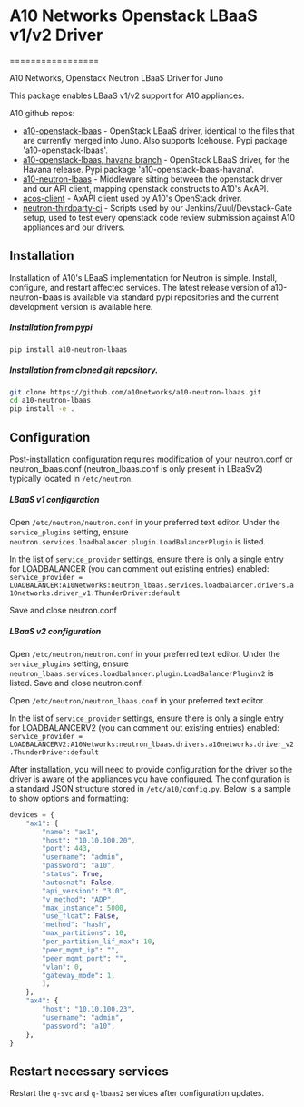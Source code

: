 # A10 Networks Openstack LBaaS v1/v2 Driver
=================

A10 Networks, Openstack Neutron LBaaS Driver for Juno

This package enables LBaaS v1/v2 support for A10 appliances.

A10 github repos:

- [a10-openstack-lbaas](https://github.com/a10networks/a10-openstack-lbaas) - OpenStack LBaaS driver, 
identical to the files that are currently merged into Juno.  Also supports Icehouse.  Pypi package 
'a10-openstack-lbaas'.
- [a10-openstack-lbaas, havana branch](https://github.com/a10networks/a10-openstack-lbaas/tree/havana) - OpenStack 
LBaaS driver, for the Havana release.  Pypi package 'a10-openstack-lbaas-havana'.
- [a10-neutron-lbaas](https://github.com/a10networks/a10-neutron-lbaas) - Middleware sitting between the 
openstack driver and our API client, mapping openstack constructs to A10's AxAPI.
- [acos-client](https://github.com/a10networks/acos-client) - AxAPI client used by A10's OpenStack driver.
- [neutron-thirdparty-ci](https://github.com/a10networks/neutron-thirdparty-ci) - Scripts used by 
our Jenkins/Zuul/Devstack-Gate setup, used to test every openstack code review submission against 
A10 appliances and our drivers.

## Installation

Installation of A10's LBaaS implementation for Neutron is simple.  Install, configure, and restart affected services.  The latest release version of a10-neutron-lbaas is available via standard pypi repositories and the current development version is available here.

##### Installation from pypi
```sh
pip install a10-neutron-lbaas
```

##### Installation from cloned git repository.
```sh
git clone https://github.com/a10networks/a10-neutron-lbaas.git
cd a10-neutron-lbaas
pip install -e .
```


## Configuration

Post-installation configuration requires modification of your neutron.conf or neutron_lbaas.conf (neutron_lbaas.conf is only present in LBaaSv2) typically located in `/etc/neutron`.

##### LBaaS v1 configuration
Open `/etc/neutron/neutron.conf` in your preferred text editor.
Under the `service_plugins` setting, ensure `neutron.services.loadbalancer.plugin.LoadBalancerPlugin` is listed.

In the list of `service_provider` settings, ensure there is only a single entry for LOADBALANCER (you can comment out existing entries) enabled:
`service_provider = LOADBALANCER:A10Networks:neutron_lbaas.services.loadbalancer.drivers.a10networks.driver_v1.ThunderDriver:default`

Save and close neutron.conf

##### LBaaS v2 configuration
Open `/etc/neutron/neutron.conf` in your preferred text editor.
Under the `service_plugins` setting, ensure `neutron_lbaas.services.loadbalancer.plugin.LoadBalancerPluginv2` is listed.
Save and close neutron.conf.

Open `/etc/neutron/neutron_lbaas.conf` in your preferred text editor.

In the list of `service_provider` settings, ensure there is only a single entry for LOADBALANCERV2 (you can comment out existing entries) enabled:
`service_provider = LOADBALANCERV2:A10Networks:neutron_lbaas.drivers.a10networks.driver_v2.ThunderDriver:default`

After installation, you will need to provide configuration for the driver so the driver is aware of the appliances you have configured.  The configuration is a standard JSON structure stored in `/etc/a10/config.py`.  Below is a sample to show options and formatting:
```python
devices = {
    "ax1": {
        "name": "ax1",
        "host": "10.10.100.20",
        "port": 443,
        "username": "admin",
        "password": "a10",
        "status": True,
        "autosnat": False,
        "api_version": "3.0",
        "v_method": "ADP",
        "max_instance": 5000,
        "use_float": False,
        "method": "hash",
        "max_partitions": 10,
        "per_partition_lif_max": 10,
        "peer_mgmt_ip": "",
        "peer_mgmt_port": "",
        "vlan": 0,
        "gateway_mode": 1,
        ],
    },
    "ax4": {
        "host": "10.10.100.23",
        "username": "admin",
        "password": "a10",
    },
}
```

## Restart necessary services
Restart the `q-svc` and `q-lbaas2` services after configuration updates.